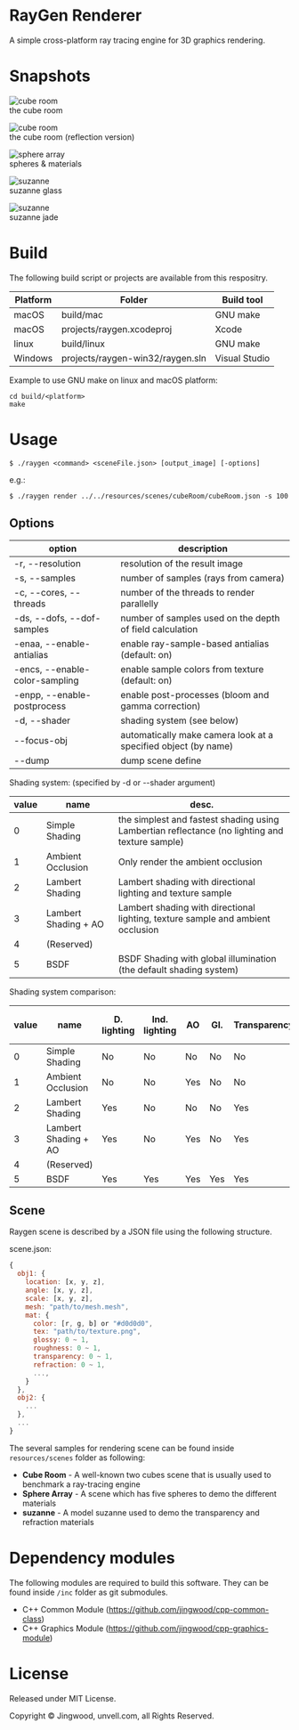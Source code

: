 # RayGen Renderer

A simple cross-platform ray tracing engine for 3D graphics rendering.

# Snapshots

![cube room](resources/scenes/cubeRoom/sample.jpg)<br />
the cube room

![cube room](resources/scenes/cubeRoom/cubeRoom_reflection.jpg)<br />
the cube room (reflection version)

![sphere array](resources/scenes/sphereArray/sample.jpg)<br />
spheres & materials

![suzanne](resources/scenes/suzanne/Suzanne%20Texture.jpg)<br />
suzanne glass

![suzanne](resources/scenes/suzanne/Suzanne%20Jade.jpg)<br />
suzanne jade

# Build 

The following build script or projects are available from this respositry.


| Platform | Folder | Build tool |
|---|---|---|
| macOS | build/mac | GNU make |
| macOS | projects/raygen.xcodeproj | Xcode |
| linux | build/linux | GNU make |
| Windows | projects/raygen-win32/raygen.sln | Visual Studio |

Example to use GNU make on linux and macOS platform:

```shell
cd build/<platform>
make
```

# Usage

```shell
$ ./raygen <command> <sceneFile.json> [output_image] [-options]
```
e.g.:
```shell
$ ./raygen render ../../resources/scenes/cubeRoom/cubeRoom.json -s 100
```

## Options

| option | description |
| --- | --- |
| -r, --resolution | resolution of the result image |
| -s, --samples | number of samples (rays from camera) |
| -c, --cores, --threads | number of the threads to render parallelly |
| -ds, --dofs, --dof-samples | number of samples used on the depth of field calculation |
| -enaa, --enable-antialias | enable ray-sample-based antialias (default: on) |
| -encs, --enable-color-sampling | enable sample colors from texture (default: on) |
| -enpp, --enable-postprocess | enable post-processes (bloom and gamma correction) |
| -d, --shader | shading system (see below) |
| --focus-obj | automatically make camera look at a specified object (by name) |
| --dump | dump scene define |

Shading system: (specified by -d or --shader argument)

| value | name | desc. |
|---|---|---|
| 0 | Simple Shading | the simplest and fastest shading using Lambertian reflectance (no lighting and texture sample) |
| 1 | Ambient Occlusion | Only render the ambient occlusion | 
| 2 | Lambert Shading | Lambert shading with directional lighting and texture sample |
| 3 | Lambert Shading + AO | Lambert shading with directional lighting, texture sample and ambient occlusion |
| 4 | (Reserved) | |
| 5 | BSDF | BSDF Shading with global illumination (the default shading system) |

Shading system comparison:

| value | name | D. lighting | Ind. lighting | AO | GI. | Transparency | Reflection and Refraction | 
|---|---|---|---|---|---|---|---|
| 0 | Simple Shading | No | No | No | No | No | No |
| 1 | Ambient Occlusion | No | No | Yes | No | No | No |
| 2 | Lambert Shading | Yes | No | No | No | Yes | No |
| 3 | Lambert Shading + AO | Yes | No | Yes | No | Yes | No |
| 4 | (Reserved) | | | | | | |
| 5 | BSDF | Yes | Yes | Yes | Yes | Yes | Yes |

## Scene

Raygen scene is described by a JSON file using the following structure.

scene.json:
```js
{
  obj1: {
    location: [x, y, z],
    angle: [x, y, z],
    scale: [x, y, z],
    mesh: "path/to/mesh.mesh",
    mat: {
      color: [r, g, b] or "#d0d0d0",
      tex: "path/to/texture.png",
      glossy: 0 ~ 1,
      roughness: 0 ~ 1,
      transparency: 0 ~ 1,
      refraction: 0 ~ 1,
      ...,
    }
  },
  obj2: {
    ...
  },
  ...
}
```

The several samples for rendering scene can be found inside `resources/scenes` folder as following:

- **Cube Room** - A well-known two cubes scene that is usually used to benchmark a ray-tracing engine
- **Sphere Array** - A scene which has five spheres to demo the different materials
- **suzanne** - A model suzanne used to demo the transparency and refraction materials

# Dependency modules

The following modules are required to build this software. They can be found inside `/inc` folder as git submodules.

- C++ Common Module (https://github.com/jingwood/cpp-common-class)
- C++ Graphics Module (https://github.com/jingwood/cpp-graphics-module)

# License

Released under MIT License.

Copyright © Jingwood, unvell.com, all Rights Reserved.
